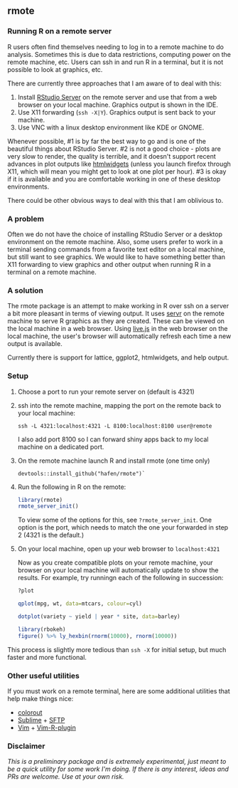 ## rmote

### Running R on a remote server

R users often find themselves needing to log in to a remote machine to do analysis.  Sometimes this is due to data restrictions, computing power on the remote machine, etc.  Users can ssh in and run R in a terminal, but it is not possible to look at graphics, etc.

There are currently three approaches that I am aware of to deal with this:

1. Install [RStudio Server](https://www.rstudio.com/products/rstudio-server-pro/) on the remote server and use that from a web browser on your local machine.  Graphics output is shown in the IDE.
2. Use X11 forwarding (`ssh -X|Y`).  Graphics output is sent back to your machine.
3. Use VNC with a linux desktop environment like KDE or GNOME.

Whenever possible, #1 is by far the best way to go and is one of the beautiful things about RStudio Server.  #2 is not a good choice - plots are very slow to render, the quality is terrible, and it doesn't support recent advances in plot outputs like [htmlwidgets](http://htmlwidgets.org) (unless you launch firefox through X11, which will mean you might get to look at one plot per hour).  #3 is okay if it is available and you are comfortable working in one of these desktop environments.

There could be other obvious ways to deal with this that I am oblivious to.

### A problem

Often we do not have the choice of installing RStudio Server or a desktop environment on the remote machine.  Also, some users prefer to work in a terminal sending commands from a favorite text editor on a local machine, but still want to see graphics.  We would like to have something better than X11 forwarding to view graphics and other output when running R in a terminal on a remote machine.

### A solution

The rmote package is an attempt to make working in R over ssh on a server a bit more pleasant in terms of viewing output.  It uses [servr](https://github.com/yihui/servr) on the remote machine to serve R graphics as they are created.  These can be viewed on the local machine in a web browser. Using [live.js](http://livejs.com) in the web browser on the local machine, the user's browser will automatically refresh each time a new output is available.

Currently there is support for lattice, ggplot2, htmlwidgets, and help output.

### Setup

1. Choose a port to run your remote server on (default is 4321)
2. ssh into the remote machine, mapping the port on the remote back to your local machine:

    ```
    ssh -L 4321:localhost:4321 -L 8100:localhost:8100 user@remote
    ```

    I also add port 8100 so I can forward shiny apps back to my local machine on a dedicated port.

3. On the remote machine launch R and install rmote (one time only)

    ```
    devtools::install_github("hafen/rmote")`
    ```

4. Run the following in R on the remote:

    ```r
    library(rmote)
    rmote_server_init()
    ```

    To view some of the options for this, see `?rmote_server_init`.  One option is the port, which needs to match the one your forwarded in step 2 (4321 is the default.)

5. On your local machine, open up your web browser to `localhost:4321`

    Now as you create compatible plots on your remote machine, your browser on your local machine will automatically update to show the results.  For example, try runningn each of the following in succession:

    ```r
    ?plot

    qplot(mpg, wt, data=mtcars, colour=cyl)

    dotplot(variety ~ yield | year * site, data=barley)

    library(rbokeh)
    figure() %>% ly_hexbin(rnorm(10000), rnorm(10000))
    ```

This process is slightly more tedious than `ssh -X` for initial setup, but much faster and more functional.

### Other useful utilities

If you must work on a remote terminal, here are some additional utilities that help make things nice:

- [colorout](https://github.com/jalvesaq/colorout)
- [Sublime](https://www.sublimetext.com) + [SFTP](http://wbond.net/sublime_packages/sftp)
- [Vim](http://www.vim.org) + [Vim-R-plugin](https://github.com/vim-scripts/Vim-R-plugin)

### Disclaimer

*This is a preliminary package and is extremely experimental, just meant to be a quick utility for some work I'm doing.  If there is any interest, ideas and PRs are welcome.  Use at your own risk.*



